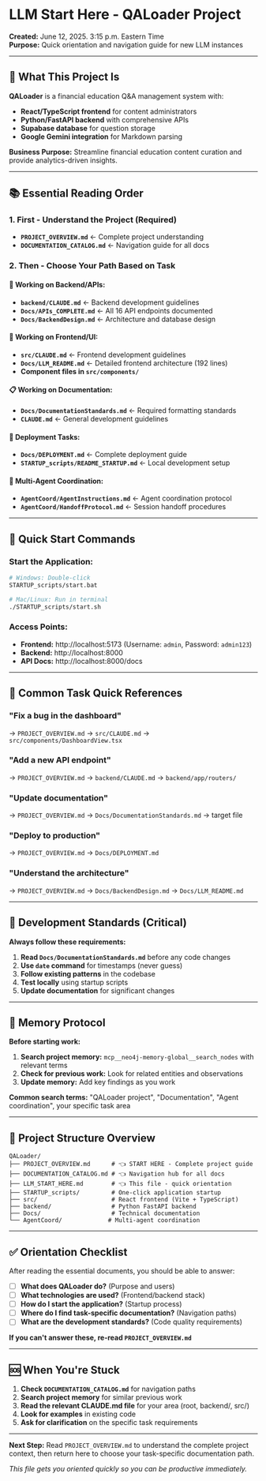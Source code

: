 # LLM Start Here - QALoader Project

**Created:** June 12, 2025. 3:15 p.m. Eastern Time  
**Purpose:** Quick orientation and navigation guide for new LLM instances

---

## 🎯 What This Project Is

**QALoader** is a financial education Q&A management system with:
- **React/TypeScript frontend** for content administrators
- **Python/FastAPI backend** with comprehensive APIs
- **Supabase database** for question storage
- **Google Gemini integration** for Markdown parsing

**Business Purpose:** Streamline financial education content curation and provide analytics-driven insights.

---

## 📚 Essential Reading Order

### **1. First - Understand the Project (Required)**
- **`PROJECT_OVERVIEW.md`** ← Complete project understanding
- **`DOCUMENTATION_CATALOG.md`** ← Navigation guide for all docs

### **2. Then - Choose Your Path Based on Task**

#### **🔧 Working on Backend/APIs:**
- **`backend/CLAUDE.md`** ← Backend development guidelines
- **`Docs/APIs_COMPLETE.md`** ← All 16 API endpoints documented
- **`Docs/BackendDesign.md`** ← Architecture and database design

#### **🎨 Working on Frontend/UI:**
- **`src/CLAUDE.md`** ← Frontend development guidelines
- **`Docs/LLM_README.md`** ← Detailed frontend architecture (192 lines)
- **Component files in `src/components/`**

#### **📋 Working on Documentation:**
- **`Docs/DocumentationStandards.md`** ← Required formatting standards
- **`CLAUDE.md`** ← General development guidelines

#### **🚀 Deployment Tasks:**
- **`Docs/DEPLOYMENT.md`** ← Complete deployment guide
- **`STARTUP_scripts/README_STARTUP.md`** ← Local development setup

#### **🤝 Multi-Agent Coordination:**
- **`AgentCoord/AgentInstructions.md`** ← Agent coordination protocol
- **`AgentCoord/HandoffProtocol.md`** ← Session handoff procedures

---

## 🚀 Quick Start Commands

### **Start the Application:**
```bash
# Windows: Double-click
STARTUP_scripts/start.bat

# Mac/Linux: Run in terminal
./STARTUP_scripts/start.sh
```

### **Access Points:**
- **Frontend:** http://localhost:5173 (Username: `admin`, Password: `admin123`)
- **Backend:** http://localhost:8000
- **API Docs:** http://localhost:8000/docs

---

## 🎯 Common Task Quick References

### **"Fix a bug in the dashboard"**
→ `PROJECT_OVERVIEW.md` → `src/CLAUDE.md` → `src/components/DashboardView.tsx`

### **"Add a new API endpoint"**
→ `PROJECT_OVERVIEW.md` → `backend/CLAUDE.md` → `backend/app/routers/`

### **"Update documentation"**
→ `PROJECT_OVERVIEW.md` → `Docs/DocumentationStandards.md` → target file

### **"Deploy to production"**
→ `PROJECT_OVERVIEW.md` → `Docs/DEPLOYMENT.md`

### **"Understand the architecture"**
→ `PROJECT_OVERVIEW.md` → `Docs/BackendDesign.md` → `Docs/LLM_README.md`

---

## 🔧 Development Standards (Critical)

**Always follow these requirements:**
1. **Read `Docs/DocumentationStandards.md`** before any code changes
2. **Use `date` command** for timestamps (never guess)
3. **Follow existing patterns** in the codebase
4. **Test locally** using startup scripts
5. **Update documentation** for significant changes

---

## 🧠 Memory Protocol

**Before starting work:**
1. **Search project memory:** `mcp__neo4j-memory-global__search_nodes` with relevant terms
2. **Check for previous work:** Look for related entities and observations
3. **Update memory:** Add key findings as you work

**Common search terms:** "QALoader project", "Documentation", "Agent coordination", your specific task area

---

## 📁 Project Structure Overview

```
QALoader/
├── PROJECT_OVERVIEW.md      # 👈 START HERE - Complete project guide
├── DOCUMENTATION_CATALOG.md # 👈 Navigation hub for all docs
├── LLM_START_HERE.md        # 👈 This file - quick orientation
├── STARTUP_scripts/         # One-click application startup
├── src/                     # React frontend (Vite + TypeScript)
├── backend/                 # Python FastAPI backend
├── Docs/                    # Technical documentation
└── AgentCoord/             # Multi-agent coordination
```

---

## ✅ Orientation Checklist

After reading the essential documents, you should be able to answer:

- [ ] **What does QALoader do?** (Purpose and users)
- [ ] **What technologies are used?** (Frontend/backend stack)
- [ ] **How do I start the application?** (Startup process)
- [ ] **Where do I find task-specific documentation?** (Navigation paths)
- [ ] **What are the development standards?** (Code quality requirements)

**If you can't answer these, re-read `PROJECT_OVERVIEW.md`**

---

## 🆘 When You're Stuck

1. **Check `DOCUMENTATION_CATALOG.md`** for navigation paths
2. **Search project memory** for similar previous work
3. **Read the relevant CLAUDE.md file** for your area (root, backend/, src/)
4. **Look for examples** in existing code
5. **Ask for clarification** on the specific task requirements

---

**Next Step:** Read `PROJECT_OVERVIEW.md` to understand the complete project context, then return here to choose your task-specific documentation path.

*This file gets you oriented quickly so you can be productive immediately.*